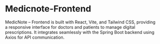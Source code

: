 # Medicnote-Frontend
MedicNote – Frontend is built with React, Vite, and Tailwind CSS, providing a responsive interface for doctors and patients to manage digital prescriptions. It integrates seamlessly with the Spring Boot backend using Axios for API communication.

